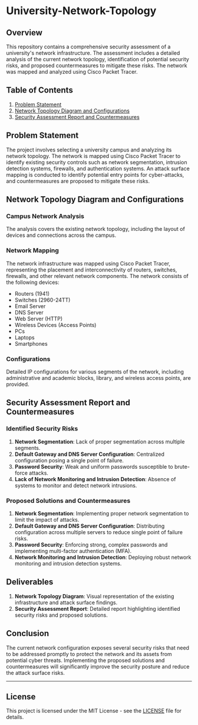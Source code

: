 # University-Network-Topology

## Overview

This repository contains a comprehensive security assessment of a university's network infrastructure. The assessment includes a detailed analysis of the current network topology, identification of potential security risks, and proposed countermeasures to mitigate these risks. The network was mapped and analyzed using Cisco Packet Tracer.

## Table of Contents

1. [Problem Statement](#problem-statement)
2. [Network Topology Diagram and Configurations](#network-topology-diagram-and-configurations)
3. [Security Assessment Report and Countermeasures](#security-assessment-report-and-countermeasures)

## Problem Statement

The project involves selecting a university campus and analyzing its network topology. The network is mapped using Cisco Packet Tracer to identify existing security controls such as network segmentation, intrusion detection systems, firewalls, and authentication systems. An attack surface mapping is conducted to identify potential entry points for cyber-attacks, and countermeasures are proposed to mitigate these risks.

## Network Topology Diagram and Configurations

### Campus Network Analysis

The analysis covers the existing network topology, including the layout of devices and connections across the campus.

### Network Mapping

The network infrastructure was mapped using Cisco Packet Tracer, representing the placement and interconnectivity of routers, switches, firewalls, and other relevant network components. The network consists of the following devices:

- Routers (1941)
- Switches (2960-24TT)
- Email Server
- DNS Server
- Web Server (HTTP)
- Wireless Devices (Access Points)
- PCs
- Laptops
- Smartphones

### Configurations

Detailed IP configurations for various segments of the network, including administrative and academic blocks, library, and wireless access points, are provided.

## Security Assessment Report and Countermeasures

### Identified Security Risks

1. **Network Segmentation**: Lack of proper segmentation across multiple segments.
2. **Default Gateway and DNS Server Configuration**: Centralized configuration posing a single point of failure.
3. **Password Security**: Weak and uniform passwords susceptible to brute-force attacks.
4. **Lack of Network Monitoring and Intrusion Detection**: Absence of systems to monitor and detect network intrusions.

### Proposed Solutions and Countermeasures

1. **Network Segmentation**: Implementing proper network segmentation to limit the impact of attacks.
2. **Default Gateway and DNS Server Configuration**: Distributing configuration across multiple servers to reduce single point of failure risks.
3. **Password Security**: Enforcing strong, complex passwords and implementing multi-factor authentication (MFA).
4. **Network Monitoring and Intrusion Detection**: Deploying robust network monitoring and intrusion detection systems.

## Deliverables

1. **Network Topology Diagram**: Visual representation of the existing infrastructure and attack surface findings.
2. **Security Assessment Report**: Detailed report highlighting identified security risks and proposed solutions.

## Conclusion

The current network configuration exposes several security risks that need to be addressed promptly to protect the network and its assets from potential cyber threats. Implementing the proposed solutions and countermeasures will significantly improve the security posture and reduce the attack surface risks.

---

## License

This project is licensed under the MIT License - see the [LICENSE](LICENSE) file for details.
